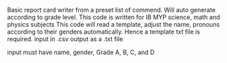 Basic report card writer from a preset list of commend. Will auto generate according to grade level. This code is written for IB MYP science, math and physics subjects
This code will read a template, adjust the name, pronouns according to their genders automatically. Hence a template txt file is required.
input in .csv
output as a .txt file

input must have name, gender, Grade A, B, C, and D
